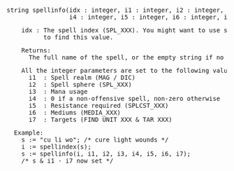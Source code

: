 <div class="mw-parser-output"><p><br />
<span id="bfsplinf"></span>
</p>
<pre>string spellinfo(idx&#160;: integer, i1&#160;: integer, i2&#160;: integer, i3&#160;: integer,
                 i4&#160;: integer, i5&#160;: integer, i6&#160;: integer, i7&#160;: integer, )
</pre>
<pre>    idx&#160;: The spell index (SPL_XXX). You might want to use spellindex
          to find this value.
</pre>
<pre>    Returns:
      The full name of the spell, or the empty string if no such spell.
</pre>
<pre>    All the integer parameters are set to the following values:
      i1  : Spell realm (MAG / DIC)
      i2  : Spell sphere (SPL_XXX)
      i3  : Mana usage
      i4  : 0 if a non-offensive spell, non-zero otherwise
      i5  : Resistance required (SPLCST_XXX)
      i6  : Mediums (MEDIA_XXX)
      i7  : Targets (FIND_UNIT_XXX &amp; TAR_XXX)
</pre>
<pre>  Example:
    s&#160;:= "cu li wo"; /* cure light wounds */
    i&#160;:= spellindex(s);
    s&#160;:= spellinfo(i, i1, i2, i3, i4, i5, i6, i7);
    /* s &amp; i1 - i7 now set */
</pre></div>